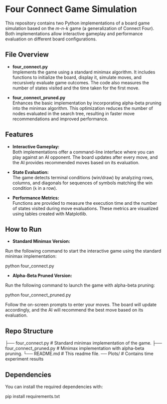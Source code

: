 # Four Connect Game Simulation

This repository contains two Python implementations of a board game simulation based on the *m-n-k* game (a generalization of Connect Four). Both implementations allow interactive gameplay and performance evaluation on different board configurations.

## File Overview

- **four_connect.py**  
  Implements the game using a standard minimax algorithm. It includes functions to initialize the board, display it, simulate moves, and recursively evaluate game outcomes. The code also measures the number of states visited and the time taken for the first move.

- **four_connect_pruned.py**  
  Enhances the basic implementation by incorporating alpha-beta pruning into the minimax algorithm. This optimization reduces the number of nodes evaluated in the search tree, resulting in faster move recommendations and improved performance.

## Features

- **Interactive Gameplay:**  
  Both implementations offer a command-line interface where you can play against an AI opponent. The board updates after every move, and the AI provides recommended moves based on its evaluation.

- **State Evaluation:**  
  The game detects terminal conditions (win/draw) by analyzing rows, columns, and diagonals for sequences of symbols matching the win condition (`k` in a row).

- **Performance Metrics:**  
  Functions are provided to measure the execution time and the number of states visited during move evaluations. These metrics are visualized using tables created with Matplotlib.

## How to Run

- **Standard Minimax Version:**

Run the following command to start the interactive game using the standard minimax implementation:

python four_connect.py

- **Alpha-Beta Pruned Version:**

Run the following command to launch the game with alpha-beta pruning:

python four_connect_pruned.py

Follow the on-screen prompts to enter your moves. The board will update accordingly, and the AI will recommend the best move based on its evaluation.

## Repo Structure

├── four_connect.py         # Standard minimax implementation of the game.
├── four_connect_pruned.py  # Minimax implementation with alpha-beta pruning.
└── README.md               # This readme file.
──  Plots/                  # Contains time experiment results

## Dependencies

You can install the required dependencies with:

pip install requirements.txt




